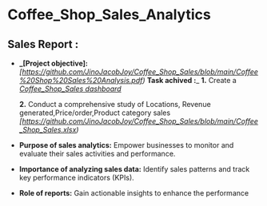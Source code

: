 # Coffee_Shop_Sales_Analytics
## Sales Report :
- **_[Project objective]:**_[https://github.com/JinoJacobJoy/Coffee_Shop_Sales/blob/main/Coffee%20Shop%20Sales%20Analysis.pdf)_
 **Task achived :**_
    **1.** Create a _[Coffee_Shop_Sales dashboard](https://github.com/JinoJacobJoy/Coffee_Shop_Sales/blob/main/Coffee_Sales_Dashboard.png)_ 

    **2.** Conduct a comprehensive study of Locations, Revenue generated,Price/order,Product category sales  _[https://github.com/JinoJacobJoy/Coffee_Shop_Sales/blob/main/Coffee_Shop_Sales.xlsx)_

- **Purpose of sales analytics:** Empower businesses to monitor and evaluate their sales activities and performance.

- **Importance of analyzing sales data:** Identify sales patterns and track key performance indicators (KPIs).

- **Role of reports:** Gain actionable insights to enhance the performance
